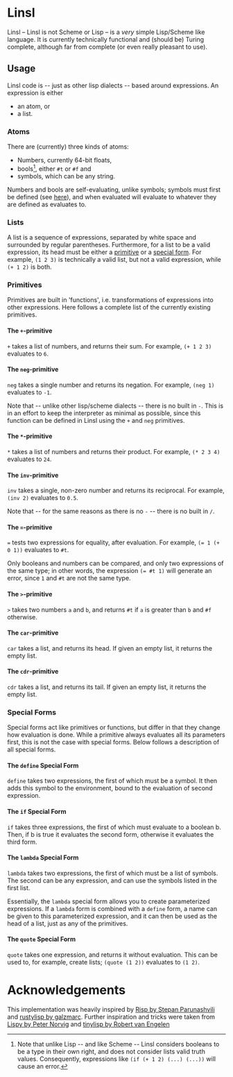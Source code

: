 # Linsl

Linsl &ndash; Linsl is not Scheme or Lisp &ndash; is a *very* simple Lisp/Scheme like
language. It is currently technically functional and (should be) Turing
complete, although far from complete (or even really pleasant to use).

## Usage

Linsl code is -- just as other lisp dialects -- based around expressions. An
expression is either

- an atom, or
- a list.

### Atoms
There are (currently) three kinds of atoms:

- Numbers, currently 64-bit floats,
- bools[^bools], either `#t` or `#f` and
- symbols, which can be any string.

[^bools]: Note that unlike Lisp -- and like Scheme -- Linsl considers booleans
    to be a type in their own right, and does not consider lists valid truth
    values. Consequently, expressions like `(if (+ 1 2) (...) (...))` will
    cause an error.

Numbers and bools are self-evaluating, unlike symbols; symbols must first be
defined (see [here](#the-define-special-form)), and when evaluated will evaluate
to whatever they are defined as evaluates to.

### Lists

A list is a sequence of expressions, separated by white space and surrounded by
regular parentheses. Furthermore, for a list to be a valid expression, its head
must be either a [primitive](#primitives) or a [special
form](#special-forms). For example, `(1 2 3)` is technically a valid list,
but not a valid expression, while `(+ 1 2)` is both.

### Primitives

Primitives are built in 'functions', i.e. transformations of expressions into
other expressions. Here follows a complete list of the currently existing
primitives.

#### The `+`-primitive

`+` takes a list of numbers, and returns their sum. For example, `(+ 1 2 3)`
evaluates to `6`.

#### The `neg`-primitive

`neg` takes a single number and returns its negation. For example, `(neg 1)`
evaluates to `-1`.

Note that -- unlike other lisp/scheme dialects -- there is no built in `-`.
This is in an effort to keep the interpreter as minimal as possible, since this
function can be defined in Linsl using the `+` and `neg` primitives.

#### The `*`-primitive

`*` takes a list of numbers and returns their product. For example, `(* 2 3 4)`
evaluates to `24`.

#### The `inv`-primitive

`inv` takes a single, non-zero number and returns its reciprocal. For example,
`(inv 2)` evaluates to `0.5`.

Note that -- for the same reasons as there is no `-` -- there is no built in `/`.

#### The `=`-primitive

`=` tests two expressions for equality, after evaluation. For example, `(= 1 (+
0 1))` evaluates to `#t`. 

Only booleans and numbers can be compared,
and only two expressions of the same type; in other words, the expression `(=
#t 1)` will generate an error, since `1` and `#t` are not the same type.

#### The `>`-primitive

`>` takes two numbers `a` and `b`, and returns `#t` if `a` is greater than `b`
and `#f` otherwise.

#### The `car`-primitive

`car` takes a list, and returns its head. If given an empty list, it returns
the empty list.

#### The `cdr`-primitive

`cdr` takes a list, and returns its tail. If given an empty list, it returns
the empty list.

### Special Forms

Special forms act like primitives or functions, but differ in that they change
how evaluation is done. While a primitive always evaluates all its parameters
first, this is not the case with special forms. Below follows a description of all special forms.

#### The `define` Special Form

`define` takes two expressions, the first of which must be a symbol. It then
adds this symbol to the environment, bound to the evaluation of second
expression.

#### The `if` Special Form

`if` takes three expressions, the first of which must evaluate to a boolean b.
Then, if b is true it evaluates the second form, otherwise it evaluates the
third form.

#### The `lambda` Special Form

`lambda` takes two expressions, the first of which must be a list of symbols.
The second can be any expression, and can use the symbols listed in the first
list.

Essentially, the `lambda` special form allows you to create parameterized
expressions. If a `lambda` form is combined with a `define` form, a name can be
given to this parameterized expression, and it can then be used as the head of
a list, just as any of the primitives.

#### The `quote` Special Form

`quote` takes one expression, and returns it without evaluation. This can be
used to, for example, create lists; `(quote (1 2))` evaluates to `(1 2)`.

# Acknowledgements

This implementation was heavily inspired by [Risp by Stepan
Parunashvili](https://stopa.io/post/222) and [rustylisp by
galzmarc](https://dev.to/galzmarc/building-a-lisp-interpreter-in-rust-2njj).
Further inspiration and tricks were taken from [Lispy by Peter
Norvig](https://norvig.com/lispy.html) and [tinylisp by Robert van
Engelen](https://github.com/Robert-van-Engelen/tinylisp)
